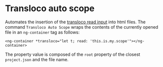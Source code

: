 # Transloco auto scope

Automates the insertion of the [transloco read input](https://ngneat.github.io/transloco/docs/translation-in-the-template#utilizing-the-read-input) into html files. The command `Transloco Auto Scope` wraps the contents of the currently opened file in an `ng-container` tag as follows:

`<ng-container *transloco="let t; read: 'this.is.my.scope'"></ng-container>`

The property value is composed of the `root` property of the closest `project.json` and the file name.

